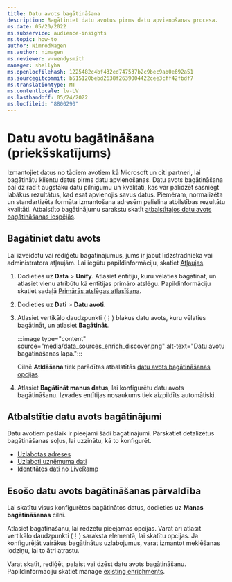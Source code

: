 ```yaml
---
title: Datu avots bagātināšana
description: Bagātiniet datu avotus pirms datu apvienošanas procesa.
ms.date: 05/20/2022
ms.subservice: audience-insights
ms.topic: how-to
author: NimrodMagen
ms.author: nimagen
ms.reviewer: v-wendysmith
manager: shellyha
ms.openlocfilehash: 1225482c4bf432ed747537b2c9bec9ab0e692a51
ms.sourcegitcommit: b515120bebd2638f2639004422cee3cff42fbdf7
ms.translationtype: MT
ms.contentlocale: lv-LV
ms.lasthandoff: 05/24/2022
ms.locfileid: "8800290"
---
```

# <a name="enrichment-for-data-sources-preview"></a>Datu avotu bagātināšana (priekšskatījums)

Izmantojiet datus no tādiem avotiem kā Microsoft un citi partneri, lai bagātinātu klientu datus pirms datu apvienošanas. Datu avots bagātināšana palīdz radīt augstāku datu pilnīgumu un kvalitāti, kas var palīdzēt sasniegt labākus rezultātus, kad esat apvienojis savus datus. Piemēram, normalizēta un standartizēta formāta izmantošana adresēm palielina atbilstības rezultātu kvalitāti. Atbalstīto bagātinājumu sarakstu skatīt [atbalstītajos datu avots bagātināšanas iespējās](#supported-data-source-enrichments).

## <a name="enrich-a-data-source"></a>Bagātiniet datu avots

Lai izveidotu vai rediģētu bagātinājumus, jums ir jābūt līdzstrādnieka vai administratora atļaujām. Lai iegūtu papildinformāciju, skatiet [Atļaujas](permissions.md).  

1. Dodieties uz **Data** > **Unify**. Atlasiet entītiju, kuru vēlaties bagātināt, un atlasiet vienu atribūtu kā entītijas primāro atslēgu. Papildinformāciju skatiet sadaļā [Primārās atslēgas atlasīšana](map-entities.md#select-primary-key-and-semantic-type-for-attributes).

1. Dodieties uz **Dati** > **Datu avoti**.

1. Atlasiet vertikālo daudzpunkti (&vellip;) blakus datu avots, kuru vēlaties bagātināt, un atlasiet **Bagātināt**.

   :::image type="content" source="media/data_sources_enrich_discover.png" alt-text="Datu avotu bagātināšanas lapa.":::

   Cilnē **Atklāšana** tiek parādītas atbalstītās [datu avots bagātināšanas opcijas](#supported-data-source-enrichments).

1. Atlasiet **Bagātināt manus datus**, lai konfigurētu datu avots bagātināšanu. Izvades entītijas nosaukums tiek aizpildīts automātiski.

## <a name="supported-data-source-enrichments"></a>Atbalstītie datu avots bagātinājumi

Datu avotiem pašlaik ir pieejami šādi bagātinājumi. Pārskatiet detalizētus bagātināšanas soļus, lai uzzinātu, kā to konfigurēt.

- [Uzlabotas adreses](enrichment-enhanced-addresses.md)
- [Uzlaboti uzņēmuma dati](enrichment-enhanced-company-data.md)
- [Identitātes dati no LiveRamp](enrichment-liveramp.md)

## <a name="manage-existing-data-source-enrichments"></a>Esošo datu avots bagātināšanas pārvaldība

Lai skatītu visus konfigurētos bagātinātos datus, dodieties uz **Manas bagātināšanas** cilni.

Atlasiet bagātināšanu, lai redzētu pieejamās opcijas. Varat arī atlasīt vertikālo daudzpunkti (&vellip;) saraksta elementā, lai skatītu opcijas. Ja konfigurējāt vairākus bagātinātus uzlabojumus, varat izmantot meklēšanas lodziņu, lai to ātri atrastu.

Varat skatīt, rediģēt, palaist vai dzēst datu avots bagātināšanu. Papildinformāciju skatiet manage [existing enrichments](enrichment-hub.md).
